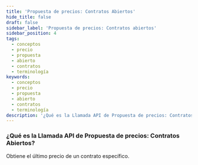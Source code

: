 ```yaml
---
title: 'Propuesta de precios: Contratos Abiertos'
hide_title: false
draft: false
sidebar_label: 'Propuesta de precios: Contratos abiertos'
sidebar_position: 4
tags:
  - conceptos
  - precio
  - propuesta
  - abierto
  - contratos
  - terminología
keywords:
  - conceptos
  - precio
  - propuesta
  - abierto
  - contratos
  - terminología
description: '¿Qué es la Llamada API de Propuesta de precios: Contratos Abiertos?'
---
```


### ¿Qué es la Llamada API de Propuesta de precios: Contratos Abiertos?

Obtiene el último precio de un contrato específico.
